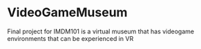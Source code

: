 # VideoGameMuseum
Final project for IMDM101 is a virtual museum that has videogame environments that can be experienced in VR
